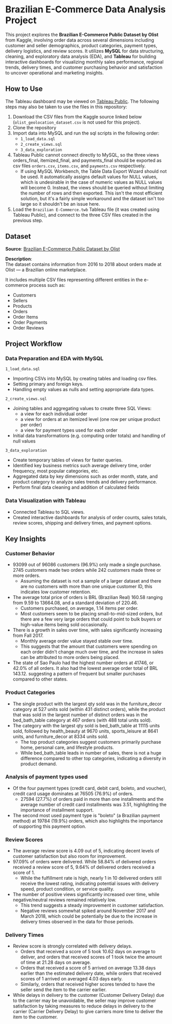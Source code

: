 # Brazilian E-Commerce Data Analysis Project

This project explores the **Brazilian E-Commerce Public Dataset by Olist** from Kaggle, involving order data across several dimensions including customer and seller demographics, product categories, payment types, delivery logistics, and review scores. It utilizes **MySQL** for data structuring, cleaning, and exploratory data analysis (EDA), and **Tableau** for building interactive dashboards for visualizing monthly sales performance, regional trends, delivery times, and customer purchasing behavior and satisfaction to uncover operational and marketing insights.

## How to Use

The Tableau dashboard may be viewed on [Tableau Public](https://public.tableau.com/views/BrazilianE-Commerce_17547219521680/Dashboard1?:language=en-US&publish=yes&:sid=&:redirect=auth&:display_count=n&:origin=viz_share_link). The following steps may also be taken to use the files in this repository:

1. Download the CSV files from the Kaggle source linked below (`olist_geolocation_dataset.csv` is not used for this project).
2. Clone the repository
3. Import data into MySQL and run the sql scripts in the following order:
   - `1_load_data.sql`
   - `2_create_views.sql`
   - `3_data_exploration`
4. Tableau Public cannot connect directly to MySQL, so the three views orders_final, itemized_final, and payments_final should be exported as csv files `orders.csv`, `items.csv`, and `payments.csv` respectively.
   - If using MySQL Workbench, the Table Data Export Wizard should not be used. It automatically assigns default values for NULL values, which is undesirable in the case of numeric values as NULL values will become 0. Instead, the views should be queried without limiting the number of rows and then exported. This isn't the most efficient solution, but it's a fairly simple workaround and the dataset isn't too large so it shouldn't be an issue here.
5. Load the `Brazilian E-Commerce.twb` Tableau file (it was created using Tableau Public), and connect to the three CSV files created in the previous step.

## Dataset

**Source**: [Brazilian E-Commerce Public Dataset by Olist](https://www.kaggle.com/datasets/olistbr/brazilian-ecommerce)

**Description**:  
The dataset contains information from 2016 to 2018 about orders made at Olist — a Brazilian online marketplace.

It includes multiple CSV files representing different entities in the e-commerce process such as:
- Customers
- Sellers
- Products
- Orders
- Order Items
- Order Payments
- Order Reviews

## Project Workflow

### Data Preparation and EDA with MySQL

`1_load_data.sql`
- Importing CSVs into MySQL by creating tables and loading csv files.
- Setting primary and foreign keys.
- Handling empty values as nulls and setting appropriate data types.

`2_create_views.sql`
- Joining tables and aggregating values to create three SQL Views:
   - a view for each individual order
   - a view for orders at an itemized level (one row per unique product per order)
   - a view for payment types used for each order
- Initial data transformations (e.g. computing order totals) and handling of null values

`3_data_exploration`
- Create temporary tables of views for faster queries.
- Identified key business metrics such average delivery time, order frequency, most popular categories, etc.
- Aggregated data by key dimensions such as order month, state, and product category to analyze sales trends and delivery performance.
- Perform final data cleaning and addition of calculated fields

### Data Visualization with Tableau

- Connected Tableau to SQL views.
- Created interactive dashboards for analysis of order counts, sales totals, review scores, shipping and delivery times, and payment options.

## Key Insights

### Customer Behavior
- 93099 out of 96086 customers (96.9%) only made a single purchase. 2745 customers made two orders while 242 customers made three or more orders.
   - Assuming the dataset is not a sample of a larger dataset and there are no customers with more than one unique customer ID, this indicates low customer retention.
- The average total price of orders is BRL (Brazilian Real) 160.58 ranging from 9.59 to 13664.08, and a standard deviation of 220.46.
   - Customers purchased, on average, 1.14 items per order.
   - Most customers seem to be placing small-to-mid-sized orders, but there are a few very large orders that could point to bulk buyers or high-value items being sold occasionally.
- There is a growth in sales over time, with sales significantly increasing from Fall 2017.
   - Monthly average order value stayed stable over time.
   - This suggests that the amount that customers were spending on each order didn't change much over time, and the increase in sales can be attributed to more orders being placed.
- The state of Sao Paulo had the highest number orders at 41746, or 42.0% of all orders. It also had the lowest average order total of BRL 143.12. suggesting a pattern of frequent but smaller purchases compared to other states.

### Product Categories
- The single product with the largest qty sold was in the furniture_decor category at 527 units sold (within 431 distinct orders), while the product that was sold in the largest number of distinct orders was in the bed_bath_table category at 467 orders (with 488 total units sold).
- The category with the largest qty sold is bed_bath_table at 11115 units sold, followed by health_beauty at 9670 units, sports_leisure at 8641 units, and furniture_decor at 8334 units sold.
   - The top product categories suggest customers primarily purchase home, personal care, and lifestyle products.
   - While bed_bath_table leads in number of sales, there is not a huge difference compared to other top categories, indicating a diversity in product demand.
 
### Analysis of payment types used
- Of the four payment types (credit card, debit card, boleto, and voucher), credit card usage dominates at 76505 (76.9%) of orders.
   - 27594 (27.7%) of orders paid in more than one installments and the average number of credit card installments was 3.51, highlighting the importance of installment support.
- The second most used payment type is "boleto" (a Brazilian payment method) at 19784 (19.9%) orders, which also highlights the importance of supporting this payment option.

### Review Scores
- The average review score is 4.09 out of 5, indicating decent levels of customer satisfaction but also room for improvement.
- 97.09% of orders were delivered. While 58.84% of delivered orders received a review score of 5, 9.64% of delivered orders received a score of 1.
   - While the fulfillment rate is high, nearly 1 in 10 delivered orders still receive the lowest rating, indicating potential issues with delivery speed, product condition, or service quality.
- The number of positive views significantly increased over time, while negative/neutral reviews remained relatively low.
   - This trend suggests a steady improvement in customer satisfaction.
   - Negative reviews somewhat spiked around November 2017 and March 2018, which could be potentially be due to the increase in delivery times observed in the data for those periods.

### Delivery Times
- Review score is strongly correlated with delivery delays.
   - Orders that received a score of 5 took 10.62 days on average to deliver, and orders that received scores of 1 took twice the amount of time at 21.28 days on average.
   - Orders that received a score of 5 arrived on average 13.38 days earlier than the estimated delivery date, while orders that received scores of 1 arrived on averaged 4.03 days early.
   - Similarly, orders that received higher scores tended to have the seller send the item to the carrier earlier.
 - While delays in delivery to the customer (Customer Delivery Delay) due to the carrier may be unavoidable, the seller may improve customer satisfaction by taking measures to reduce delays in delivery to the carrier (Carrier Delivery Delay) to give carriers more time to deliver the item to the customer.
